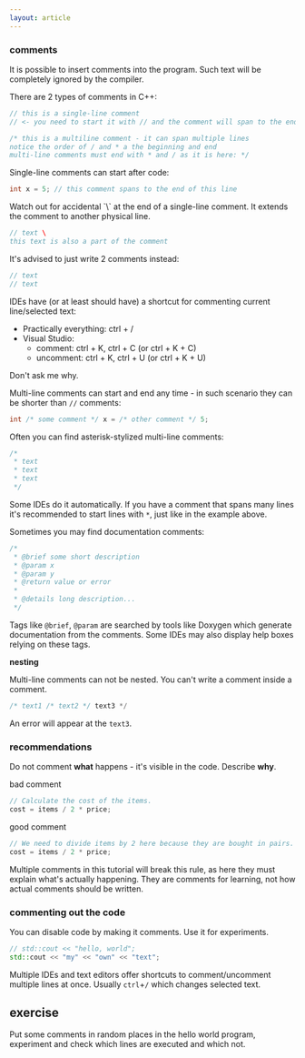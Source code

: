 ```yaml
---
layout: article
---
```


### comments

It is possible to insert comments into the program. Such text will be completely ignored by the compiler.

There are 2 types of comments in C++:

```c++
// this is a single-line comment
// <- you need to start it with // and the comment will span to the end of line

/* this is a multiline comment - it can span multiple lines
notice the order of / and * a the beginning and end
multi-line comments must end with * and / as it is here: */
```

Single-line comments can start after code:

```c++
int x = 5; // this comment spans to the end of this line
```

<div class="note warning">
Watch out for accidental `\` at the end of a single-line comment. It extends the comment to another physical line.

```c++
// text \
this text is also a part of the comment
``` 

It's advised to just write 2 comments instead:

```c++
// text
// text
```
</div>

<div class="note pro-tip">
IDEs have (or at least should have) a shortcut for commenting current line/selected text:

- Practically everything: ctrl + /
- Visual Studio:
    - comment: ctrl + K, ctrl + C (or ctrl + K + C)
    - uncomment: ctrl + K, ctrl + U (or ctrl + K + U)

Don't ask me why.
</div>

Multi-line comments can start and end any time - in such scenario they can be shorter than `//` comments:

```c++
int /* some comment */ x = /* other comment */ 5;
```

Often you can find asterisk-stylized multi-line comments:

```c++
/*
 * text
 * text
 * text
 */
```

Some IDEs do it automatically. If you have a comment that spans many lines it's recommended to start lines with `*`, just like in the example above.

Sometimes you may find documentation comments:

```c++
/*
 * @brief some short description
 * @param x 
 * @param y
 * @return value or error
 * 
 * @details long description...
 */
```

Tags like `@brief`, `@param` are searched by tools like Doxygen which generate documentation from the comments. Some IDEs may also display help boxes relying on these tags.

**nesting**

Multi-line comments can not be nested. You can't write a comment inside a comment.

```c++
/* text1 /* text2 */ text3 */
```

An error will appear at the `text3`.

### recommendations

Do not comment **what** happens - it's visible in the code. Describe **why**.

bad comment

```c++
// Calculate the cost of the items.
cost = items / 2 * price;
```

good comment

```c++
// We need to divide items by 2 here because they are bought in pairs.
cost = items / 2 * price;
```

Multiple comments in this tutorial will break this rule, as here they must explain what's actually happening. They are comments for learning, not how actual comments should be written.

### commenting out the code

You can disable code by making it comments. Use it for experiments.

```c++
// std::cout << "hello, world";
std::cout << "my" << "own" << "text";
```

Multiple IDEs and text editors offer shortcuts to comment/uncomment multiple lines at once. Usually `ctrl`+`/` which changes selected text.

## exercise

Put some comments in random places in the hello world program, experiment and check which lines are executed and which not.
